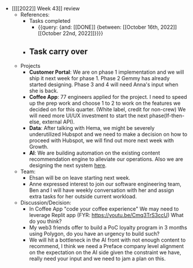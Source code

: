 - [[[[2022]] Week 43]] review
    - References:
        - Tasks completed
            - {{query: {and: [[DONE]] {between: [[October 16th, 2022]] [[October 22nd, 2022]]}}}}
        - Task carry over
            - 
    - Projects
        - **Customer Portal**: We are on phase 1 implementation and we will ship it next week for phase 1. Phase 2 Gemmy has already started designing. Phase 3 and 4 will need Anna's input when she is back.
        - **Coffee App**: 77 engineers applied for the project. I need to speed up the prep work and choose 1 to 2 to work on the features we decided on for this quarter. (White label, credit for non-crew) We will need more UI/UX investment to start the next phase(If-then-else, external API).
        - **Data**: After talking with Hema, we might be severely underutilized Hubspot and we need to make a decision on how to proceed with Hubspot, we will find out more next week with Growth.
        - **AI**: We are building automation on the existing content recommendation engine to alleviate our operations. Also we are designing the next system [here](https://docs.google.com/document/d/1pLJzPjslKFDPKHKNihRO8uVT56B7-iVbaUB-1yj_LEk/edit).
    - Team:
        - Ehsan will be on leave starting next week.
        - Anne expressed interest to join our software engineering team, Ben and I will have weekly conversation with her and assign extra tasks for her outside current workload.
    - Discussion/Decision:
        - In Coffee App "code your coffee experience" We may need to leverage Replit app (FYR: https://youtu.be/Cmq3TrS3ccU) What do you think?
        - My web3 friends offer to build a PoC loyalty program in 3 months using Polygon, do you have an urgency to build such?
        - We will hit a bottleneck in the AI front with not enough content to recommend, I think we need a Preface company level alignment on the expectation on the AI side given the constraint we have, really need your input and we need to jam a plan on this.
